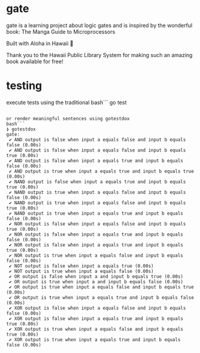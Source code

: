 # gate

gate is a learning project about logic gates and is inspired by the wonderful book: The Manga Guide to Microprocessors

Built with Aloha in Hawaii 🌊

Thank you to the Hawaii Public Library System for making such an amazing book available for free!



# testing

execute tests using the traditional 
bash```
go test
```

or render meaningful sentences using gotestdox
bash```
❯ gotestdox
gate:
 ✔ AND output is false when input a equals false and input b equals false (0.00s)
 ✔ AND output is false when input a equals false and input b equals true (0.00s)
 ✔ AND output is false when input a equals true and input b equals false (0.00s)
 ✔ AND output is true when input a equals true and input b equals true (0.00s)
 ✔ NAND output is false when input a equals true and input b equals true (0.00s)
 ✔ NAND output is true when input a equals false and input b equals false (0.00s)
 ✔ NAND output is true when input a equals false and input b equals true (0.00s)
 ✔ NAND output is true when input a equals true and input b equals false (0.00s)
 ✔ NOR output is false when input a equals false and input b equals true (0.00s)
 ✔ NOR output is false when input a equals true and input b equals false (0.00s)
 ✔ NOR output is false when input a equals true and input b equals true (0.00s)
 ✔ NOR output is true when input a equals false and input b equals false (0.00s)
 ✔ NOT output is false when input a equals true (0.00s)
 ✔ NOT output is true when input a equals false (0.00s)
 ✔ OR output is false when input a and input b equals true (0.00s)
 ✔ OR output is true when input a and input b equals false (0.00s)
 ✔ OR output is true when input a equals false and input b equals true (0.00s)
 ✔ OR output is true when input a equals true and input b equals false (0.00s)
 ✔ XOR output is false when input a equals false and input b equals false (0.00s)
 ✔ XOR output is false when input a equals true and input b equals true (0.00s)
 ✔ XOR output is true when input a equals false and input b equals true (0.00s)
 ✔ XOR output is true when input a equals true and input b equals false (0.00s)
```
